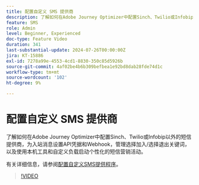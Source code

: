 ```yaml
---
title: 配置自定义 SMS 提供商
description: 了解如何在Adobe Journey Optimizer中配置Sinch、Twilio或Infobip以外的短信提供商，为入站消息设置API凭据和Webhook，管理选择加入/选择退出关键词，以及使用本机工具和自定义负载启动个性化的短信营销活动。
feature: SMS
role: Admin
level: Beginner, Experienced
doc-type: Feature Video
duration: 341
last-substantial-update: 2024-07-26T00:00:00Z
jira: KT-15886
exl-id: 7278a99e-4553-4cd1-8830-350c85d5926b
source-git-commit: 4af02be4b6b309befbea1e92bd8dab28fde74d1c
workflow-type: tm+mt
source-wordcount: '102'
ht-degree: 9%

---
```


# 配置自定义 SMS 提供商

了解如何在Adobe Journey Optimizer中配置Sinch、Twilio或Infobip以外的短信提供商，为入站消息设置API凭据和Webhook，管理选择加入/选择退出关键词，以及使用本机工具和自定义负载启动个性化的短信营销活动。

有关详细信息，请参阅[配置自定义SMS提供程序](https://experienceleague.adobe.com/en/docs/journey-optimizer/using/channels/sms/configure-sms/sms-configuration-custom)。

>[!VIDEO](https://video.tv.adobe.com/v/3431625/?learn=on&enablevpops)
